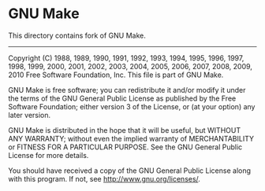 GNU Make
========

This directory contains fork of GNU Make.


-------------------------------------------------------------------------------
Copyright (C) 1988, 1989, 1990, 1991, 1992, 1993, 1994, 1995, 1996, 1997,
1998, 1999, 2000, 2001, 2002, 2003, 2004, 2005, 2006, 2007, 2008, 2009,
2010 Free Software Foundation, Inc.
This file is part of GNU Make.

GNU Make is free software; you can redistribute it and/or modify it under the
terms of the GNU General Public License as published by the Free Software
Foundation; either version 3 of the License, or (at your option) any later
version.

GNU Make is distributed in the hope that it will be useful, but WITHOUT ANY
WARRANTY; without even the implied warranty of MERCHANTABILITY or FITNESS FOR
A PARTICULAR PURPOSE.  See the GNU General Public License for more details.

You should have received a copy of the GNU General Public License along with
this program.  If not, see <http://www.gnu.org/licenses/>.
